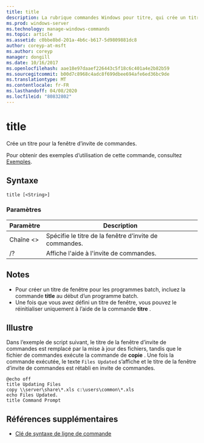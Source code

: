 ```yaml
---
title: title
description: La rubrique commandes Windows pour titre, qui crée un titre pour la fenêtre d’invite de commandes.
ms.prod: windows-server
ms.technology: manage-windows-commands
ms.topic: article
ms.assetid: c0bbe8bd-201a-4b6c-b617-5d9809881dc8
author: coreyp-at-msft
ms.author: coreyp
manager: dongill
ms.date: 10/16/2017
ms.openlocfilehash: aae18e97daaef226443c5f18c6c401a4e2b82b59
ms.sourcegitcommit: b00d7c8968c4adc8f699dbee694afe6ed36bc9de
ms.translationtype: MT
ms.contentlocale: fr-FR
ms.lasthandoff: 04/08/2020
ms.locfileid: "80832802"
---
```

# <a name="title"></a>title

Crée un titre pour la fenêtre d’invite de commandes.

Pour obtenir des exemples d’utilisation de cette commande, consultez [Exemples](#BKMK_examples).

## <a name="syntax"></a>Syntaxe

```
title [<String>]
```

### <a name="parameters"></a>Paramètres

|Paramètre|Description|
|---------|-----------|
|Chaîne \<>|Spécifie le titre de la fenêtre d’invite de commandes.|
|/?|Affiche l'aide à l'invite de commandes.|

## <a name="remarks"></a>Notes

-   Pour créer un titre de fenêtre pour les programmes batch, incluez la commande **title** au début d’un programme batch.
-   Une fois que vous avez défini un titre de fenêtre, vous pouvez le réinitialiser uniquement à l’aide de la commande **titre** .

## <a name="examples"></a><a name=BKMK_examples></a>Illustre

Dans l’exemple de script suivant, le titre de la fenêtre d’invite de commandes est remplacé par la mise à jour des fichiers, tandis que le fichier de commandes exécute la commande de **copie** . Une fois la commande exécutée, le texte `Files Updated` s’affiche et le titre de la fenêtre d’invite de commandes est rétabli en invite de commandes.
```
@echo off
title Updating Files
copy \\server\share\*.xls c:\users\common\*.xls
echo Files Updated.
title Command Prompt
```

## <a name="additional-references"></a>Références supplémentaires

- [Clé de syntaxe de ligne de commande](command-line-syntax-key.md)